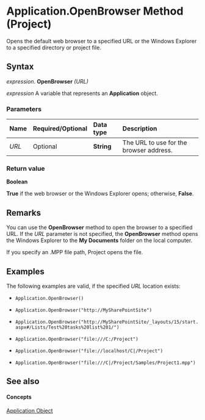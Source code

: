 
# Application.OpenBrowser Method (Project)
Opens the default web browser to a specified URL or the Windows Explorer to a specified directory or project file.

## Syntax

 _expression_. **OpenBrowser** _(URL)_

 _expression_ A variable that represents an **Application** object.


### Parameters



|**Name**|**Required/Optional**|**Data type**|**Description**|
|:-----|:-----|:-----|:-----|
| _URL_|Optional|**String**|The URL to use for the browser address.|

### Return value

 **Boolean**

 **True** if the web browser or the Windows Explorer opens; otherwise, **False**.


## Remarks

You can use the  **OpenBrowser** method to open the browser to a specified URL. If the _URL_ parameter is not specified, the **OpenBrowser** method opens the Windows Explorer to the **My Documents** folder on the local computer.

If you specify an .MPP file path, Project opens the file.


## Examples

The following examples are valid, if the specified  _URL_ location exists:


-  `Application.OpenBrowser()`
    
-  `Application.OpenBrowser("http://MySharePointSite")`
    
-  `Application.OpenBrowser("http://MySharePointSite/_layouts/15/start.aspx#/Lists/Test%20tasks%20list%201/")`
    
-  `Application.OpenBrowser("file:///C:/Project")`
    
-  `Application.OpenBrowser("file://localhost/C|/Project")`
    
-  `Application.OpenBrowser("file:///C|/Project/Samples/Project1.mpp")`
    

## See also


#### Concepts


[Application Object](8eb91712-7784-a102-38c0-19bb056c27e9.md)